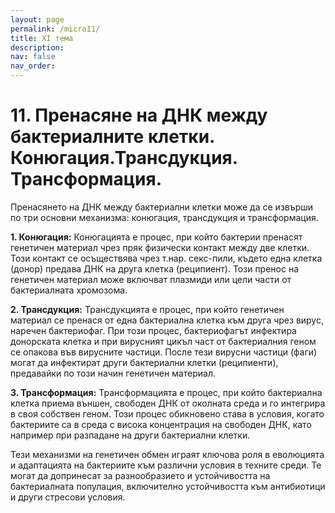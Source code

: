 ```yaml
---
layout: page
permalink: /micro11/
title: XI тема
description:
nav: false
nav_order:
---
```


# 11. Пренасяне на ДНК между бактериалните клетки. Конюгация.Трансдукция. Трансформация.

Пренасянето на ДНК между бактериални клетки може да се извърши по три основни механизма: конюгация, трансдукция и трансформация.

**1. Конюгация:**
Конюгацията е процес, при който бактерии пренасят генетичен материал чрез пряк физически контакт между две клетки. Този контакт се осъществява чрез т.нар. секс-пили, където една клетка (донор) предава ДНК на друга клетка (реципиент). Този пренос на генетичен материал може включват плазмиди или цели части от бактериалната хромозома.

**2. Трансдукция:**
Трансдукцията е процес, при който генетичен материал се пренася от една бактериална клетка към друга чрез вирус, наречен бактериофаг. При този процес, бактериофагът инфектира донорската клетка и при вирусният цикъл част от бактериалния геном се опакова във вирусните частици. После тези вирусни частици (фаги) могат да инфектират други бактериални клетки (реципиенти), предавайки по този начин генетичен материал.

**3. Трансформация:**
Трансформацията е процес, при който бактериална клетка приема външен, свободен ДНК от околната среда и го интегрира в своя собствен геном. Този процес обикновено става в условия, когато бактериите са в среда с висока концентрация на свободен ДНК, като например при разпадане на други бактериални клетки.

Тези механизми на генетичен обмен играят ключова роля в еволюцията и адаптацията на бактериите към различни условия в техните среди. Те могат да допринесат за разнообразието и устойчивостта на бактериалната популация, включително устойчивостта към антибиотици и други стресови условия.